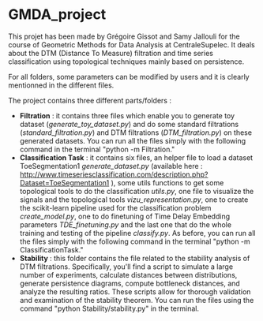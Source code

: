 # GMDA_project

This projet has been made by Grégoire Gissot and Samy Jallouli for the course of Geometric Methods for Data Analysis at CentraleSupelec. It deals about the DTM (Distance To Measure) filtration and time series classification using topological techniques mainly based on persistence.

For all folders, some parameters can be modified by users and it is clearly mentionned in the different files.

The project contains three different parts/folders :
- **Filtration** : it contains three files which enable you to generate toy dataset (*generate_toy_dataset.py*) and do some standard filtrations (*standard_filtration.py*) and DTM filtrations (*DTM_filtration.py*) on these generated datasets. You can run all the files simply with the following command in the terminal "python -m Filtration.<filename>"
- **Classification Task** : it contains six files, an helper file to load a dataset ToeSegmentation1 *generate_dataset.py* (available here : http://www.timeseriesclassification.com/description.php?Dataset=ToeSegmentation1 ), some utils functions to get some topological tools to do the classification *utils.py*, one file to visualize the signals and the topological tools *vizu_representation.py*, one to create the scikit-learn pipeline used for the classification problem *create_model.py*, one to do finetuning of Time Delay Embedding parameters *TDE_finetuning.py* and the last one that do the whole training and testing of the pipeline *classify.py*. As before, you can run all the files simply with the following command in the terminal "python -m ClassificationTask.<filename>"
- **Stability** : this folder contains the file related to the stability analysis of DTM filtrations. Specifically, you'll find a script to simulate a large number of experiments, calculate distances between distributions, generate persistence diagrams, compute bottleneck distances, and analyze the resulting ratios. These scripts allow for thorough validation and examination of the stability theorem. You can run the files using the command "python Stability/stability.py" in the terminal.
